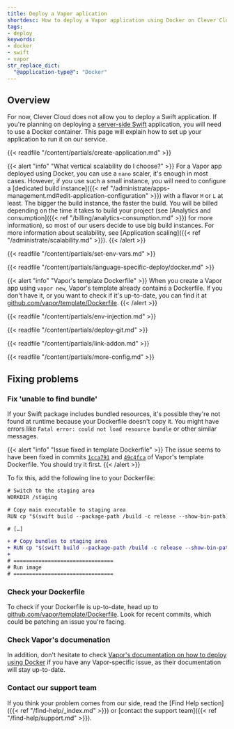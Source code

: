```yaml
---
title: Deploy a Vapor aplication
shortdesc: How to deploy a Vapor application using Docker on Clever Cloud.
tags:
- deploy
keywords:
- docker
- swift
- vapor
str_replace_dict:
  "@application-type@": "Docker"
---
```


## Overview

For now, Clever Cloud does not allow you to deploy a Swift application.
If you're planning on deploying a [server-side Swift](https://swift.org/server/) application,
you will need to use a Docker container.
This page will explain how to set up your application to run it on our service.

{{< readfile "/content/partials/create-application.md" >}}

{{< alert "info" "What vertical scalability do I choose?" >}}
For a Vapor app deployed using Docker, you can use a `nano` scaler, it's enough in most cases.
However, if you use such a small instance, you will need to configure a
[dedicated build instance]({{< ref "/administrate/apps-management.md#edit-application-configuration" >}})
with a flavor `M` or `L` at least. The bigger the build instance, the faster the build.
You will be billed depending on the time it takes to build your project
(see [Analytics and consumption]({{< ref "/billing/analytics-consumption.md" >}}) for more information),
so most of our users decide to use big build instances.
For more information about scalability, see [Application scaling]({{< ref "/administrate/scalability.md" >}}).
{{< /alert >}}

{{< readfile "/content/partials/set-env-vars.md" >}}

{{< readfile "/content/partials/language-specific-deploy/docker.md" >}}

{{< alert "info" "Vapor's template Dockerfile" >}}
When you create a Vapor app using `vapor new`, Vapor's template already contains a Dockerfile.
If you don't have it, or you want to check if it's up-to-date, you can find it at
[github.com/vapor/template/Dockerfile](https://github.com/vapor/template/blob/main/Dockerfile).
{{< /alert >}}

{{< readfile "/content/partials/env-injection.md" >}}

{{< readfile "/content/partials/deploy-git.md" >}}

{{< readfile "/content/partials/link-addon.md" >}}

{{< readfile "/content/partials/more-config.md" >}}

## Fixing problems

### Fix 'unable to find bundle'

If your Swift package includes bundled resources, it's possible they're not found at runtime
because your Dockerfile doesn't copy it.
You might have errors like `Fatal error: could not load resource bundle` or other similar messages.

{{< alert "info" "Issue fixed in template Dockerfile" >}}
The issue seems to have been fixed in commits
[`1cca791`](https://github.com/vapor/template/commit/1cca791a00d17211cb7b339b3a52465017d52465) and
[`49c4fca`](https://github.com/vapor/template/commit/49c4fcafe46ab9b8aa435a8efadbdda85bcbe371)
of Vapor's template Dockerfile. You should try it first.
{{< /alert >}}

To fix this, add the following line to your Dockerfile:

```diff
# Switch to the staging area
WORKDIR /staging

# Copy main executable to staging area
RUN cp "$(swift build --package-path /build -c release --show-bin-path)/Run" ./

# […]

+ # Copy bundles to staging area
+ RUN cp "$(swift build --package-path /build -c release --show-bin-path)/*.bundle" ./ 2>/dev/null || :
+
# ================================
# Run image
# ================================
```

### Check your Dockerfile

To check if your Dockerfile is up-to-date, head up to
[github.com/vapor/template/Dockerfile](https://github.com/vapor/template/blob/main/Dockerfile).
Look for recent commits, which could be patching an issue you're facing.

### Check Vapor's documenation

In addition, don't hesitate to check [Vapor's documentation on how to deploy using Docker](https://docs.vapor.codes/deploy/docker/)
if you have any Vapor-specific issue, as their documentation will stay up-to-date.

### Contact our support team

If you think your problem comes from our side, read the
[Find Help section]({{< ref "/find-help/_index.md" >}})
or [contact the support team]({{< ref "/find-help/support.md" >}}).
